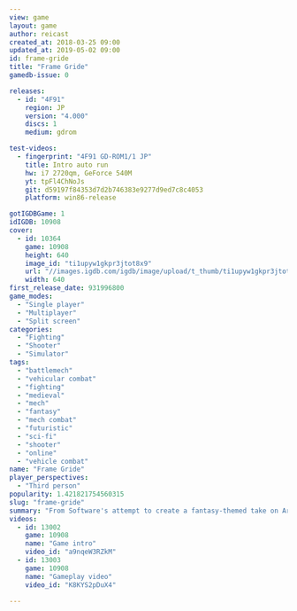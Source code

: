 ```yaml
---
view: game
layout: game
author: reicast
created_at: 2018-03-25 09:00
updated_at: 2019-05-02 09:00
id: frame-gride
title: "Frame Gride"
gamedb-issue: 0

releases:
  - id: "4F91"
    region: JP
    version: "4.000"
    discs: 1
    medium: gdrom

test-videos:
  - fingerprint: "4F91 GD-ROM1/1 JP"
    title: Intro auto run
    hw: i7 2720qm, GeForce 540M
    yt: tpFl4ChNoJs
    git: d59197f84353d7d2b746383e9277d9ed7c8c4053
    platform: win86-release

gotIGDBGame: 1
idIGDB: 10908
cover:
  - id: 10364
    game: 10908
    height: 640
    image_id: "ti1upyw1gkpr3jtot8x9"
    url: "//images.igdb.com/igdb/image/upload/t_thumb/ti1upyw1gkpr3jtot8x9.jpg"
    width: 640
first_release_date: 931996800
game_modes:
  - "Single player"
  - "Multiplayer"
  - "Split screen"
categories:
  - "Fighting"
  - "Shooter"
  - "Simulator"
tags:
  - "battlemech"
  - "vehicular combat"
  - "fighting"
  - "medieval"
  - "mech"
  - "fantasy"
  - "mech combat"
  - "futuristic"
  - "sci-fi"
  - "shooter"
  - "online"
  - "vehicle combat"
name: "Frame Gride"
player_perspectives:
  - "Third person"
popularity: 1.421821754560315
slug: "frame-gride"
summary: "From Software's attempt to create a fantasy-themed take on Armored Core. The first game of it's type to feature online multiplayer for a console, years before Armored Core would include it."
videos:
  - id: 13002
    game: 10908
    name: "Game intro"
    video_id: "a9nqeW3RZkM"
  - id: 13003
    game: 10908
    name: "Gameplay video"
    video_id: "K8KYS2pDuX4"

---
```

